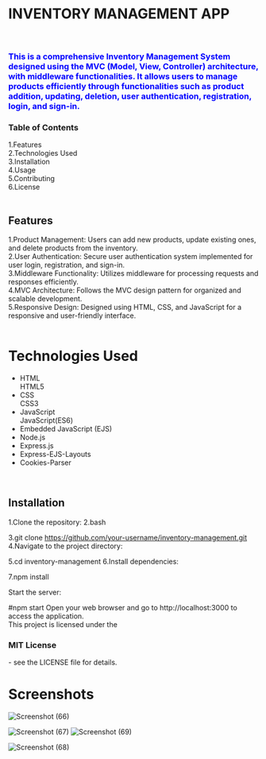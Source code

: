 
<h1>INVENTORY MANAGEMENT APP</h1><br>

<h3 style="color:blue">This is a comprehensive Inventory Management System designed using the MVC (Model, View, Controller) architecture, with middleware functionalities. It allows users to manage products efficiently through functionalities such as product addition, updating, deletion, user authentication, registration, login, and sign-in.</h3>

<h3>Table of Contents</h3>
1.Features<br>
2.Technologies Used<br>
3.Installation<br>
4.Usage<br>
5.Contributing<br>
6.License<br>
<br>
<h2>Features</h2>
1.Product Management: Users can add new products, update existing ones, and delete products from the inventory.<br>
2.User Authentication: Secure user authentication system implemented for user login, registration, and sign-in.<br>
3.Middleware Functionality: Utilizes middleware for processing requests and responses efficiently.<br>
4.MVC Architecture: Follows the MVC design pattern for organized and scalable development.<br>
5.Responsive Design: Designed using HTML, CSS, and JavaScript for a responsive and user-friendly interface.<br>

<br>
<h1>Technologies Used</h1>
<ul>
<li>HTML</li>HTML5
<li>CSS</li>CSS3
<li>JavaScript</li>JavaScript(ES6)
<li>Embedded JavaScript (EJS)</li>
<li>Node.js</li>
<li>Express.js</li>
<li>Express-EJS-Layouts</li>
<li>Cookies-Parser</li>
</ul>
<br>

<h2>Installation</h2>
1.Clone the repository:
2.bash

3.git clone https://github.com/your-username/inventory-management.git
4.Navigate to the project directory:


5.cd inventory-management
6.Install dependencies:

7.npm install

Start the server:

#npm start
Open your web browser and go to http://localhost:3000 to access the application.<br>
This project is licensed under the <h3>MIT License</h3> - see the LICENSE file for details.

<h1>Screenshots</h1>


![Screenshot (66)](https://github.com/jitendra3618/IMA/assets/137607500/c653650a-c83f-49ed-be38-8e6717789e8f)

![Screenshot (67)](https://github.com/jitendra3618/IMA/assets/137607500/05400996-a554-4fa2-bd67-931c19824fa3)
![Screenshot (69)](https://github.com/jitendra3618/IMA/assets/137607500/db4f8cf5-5344-409b-a714-882a85088ca5)

![Screenshot (68)](https://github.com/jitendra3618/IMA/assets/137607500/05a9bf09-063a-47eb-b201-a53804c93141)

